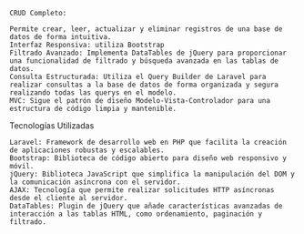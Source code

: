     CRUD Completo: 
    
    Permite crear, leer, actualizar y eliminar registros de una base de datos de forma intuitiva.
    Interfaz Responsiva: utiliza Bootstrap
    Filtrado Avanzado: Implementa DataTables de jQuery para proporcionar una funcionalidad de filtrado y búsqueda avanzada en las tablas de datos.
    Consulta Estructurada: Utiliza el Query Builder de Laravel para realizar consultas a la base de datos de forma organizada y segura realizando todas las querys en el modelo.
    MVC: Sigue el patrón de diseño Modelo-Vista-Controlador para una estructura de código limpia y mantenible.
    

Tecnologías Utilizadas

    Laravel: Framework de desarrollo web en PHP que facilita la creación de aplicaciones robustas y escalables.
    Bootstrap: Biblioteca de código abierto para diseño web responsivo y móvil.
    jQuery: Biblioteca JavaScript que simplifica la manipulación del DOM y la comunicación asíncrona con el servidor.
    AJAX: Tecnología que permite realizar solicitudes HTTP asíncronas desde el cliente al servidor.
    DataTables: Plugin de jQuery que añade características avanzadas de interacción a las tablas HTML, como ordenamiento, paginación y filtrado.
